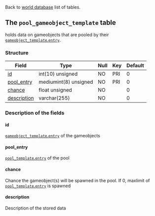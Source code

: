 Back to [world database](https://github.com/cmangos/issues/wiki/Mangosdb_struct) list of tables.

## The `pool_gameobject_template` table

holds data on gameobjects that are pooled by their [`gameobject_template`.`entry`](gameobject_template#entry).

### Structure

| Field | Type | Null | Key | Default |
| --- | --- | --- | --- | --- |
|[id](pool_creature_template#id)|int(10) unsigned|NO|PRI|0|||
|[pool_entry](pool_creature_template#pool_entry)|mediumint(8) unsigned|NO|PRI|0|||
|[chance](pool_creature_template#chance)|float unsigned|NO||0|||
|[description](pool_creature_template#description)|varchar(255)|NO||0|||

### Description of the fields

#### id

[`gameobject_template`.`entry`](gameobject_template#entry) of the gameobjects

#### pool_entry

[`pool_template`.`entry`](pool_template#entry) of the pool

#### chance

Chance the gameobject(s) will be spawned in the pool. 
If 0, maxlimit of [`pool_template`.`entry`](pool_template#entry) is spawned

#### description

Description of the stored data